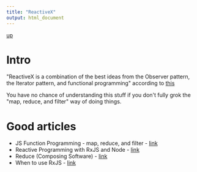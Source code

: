 ```yaml
---
title: "ReactiveX"
output: html_document
---
```

[up](https://mikewise2718.github.io/markdowndocs/)

# Intro
"ReactiveX is a combination of the best ideas from
the Observer pattern, the Iterator pattern, and functional programming" according to [this](http://reactivex.io/)

You have no chance of understanding this stuff if you don't fully grok the "map, reduce, and filter" way of doing things.


# Good articles
  - JS Function Programming - map, reduce, and filter - [link](https://medium.com/jsguru/javascript-functional-programming-map-filter-and-reduce-846ff9ba492d)
  - Reactive Programming with RxJS and Node - [link](https://medium.freecodecamp.org/rxjs-and-node-8f4e0acebc7c)
  - Reduce (Composing Software) - [link](https://medium.com/javascript-scene/reduce-composing-software-fe22f0c39a1d)
  - When to use RxJS - [link](https://xgrommx.github.io/rx-book/content/guidelines/when/index.html)
